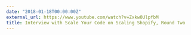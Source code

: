 ```yaml
---
date: "2018-01-18T00:00:00Z"
external_url: https://www.youtube.com/watch?v=Zxkw0UlpfbM
title: Interview with Scale Your Code on Scaling Shopify, Round Two
---
```

